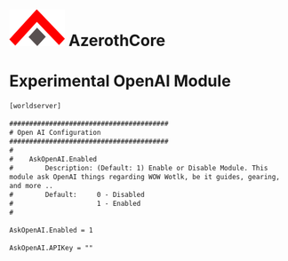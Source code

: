 # ![logo](https://raw.githubusercontent.com/azerothcore/azerothcore.github.io/master/images/logo-github.png) AzerothCore

# Experimental OpenAI Module

```
[worldserver]

########################################
# Open AI Configuration
########################################
#
#    AskOpenAI.Enabled
#        Description: (Default: 1) Enable or Disable Module. This module ask OpenAI things regarding WOW Wotlk, be it guides, gearing, and more ..
#        Default:     0 - Disabled
#                     1 - Enabled
#

AskOpenAI.Enabled = 1

AskOpenAI.APIKey = ""
```
